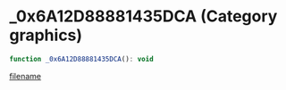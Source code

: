 # _0x6A12D88881435DCA (Category graphics)

```js
function _0x6A12D88881435DCA(): void
```

[filename](_0x6A12D88881435DCA_m.md ':include')